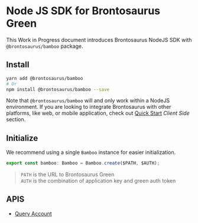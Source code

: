 # Node JS SDK for Brontosaurus Green

This Work in Progress document introduces Brontosaurus NodeJS SDK with `@brontosaurus/bamboo` package.

## Install

```sh
yarn add @brontosaurus/bamboo
# Or
npm install @brontosaurus/bamboo --save
```

Note that `@brontosaurus/bamboo` will and only work within a NodeJS environment. If you are looking to integrate Brontosaurus with other platforms, like web, or mobile application, check out [Quick Start](../quick-start.md) _Client Side_ section.

## Initialize

We recommend using a single `Bamboo` instance for easier initialization.

```ts
export const bamboo: Bamboo = Bamboo.create($PATH, $AUTH);
```

> `PATH` is the URL to Brontosaurus Green  
> `AUTH` is the combination of application key and green auth token

## APIS

-   [Query Account](../sdk/bamboo/query-account.md)

